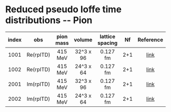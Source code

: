 # Reduced pseudo Ioffe time distributions -- Pion

| index | obs       | pion mass | volume    | lattice spacing | Nf   | Reference 
| :--:  | :--:      | :--:      | :--:      | :--:            | :--: | :--:
| 1001  | Re(rpITD) | 415 MeV   | 32^3 x 96 | 0.127 fm        | 2+1  | [link](https://arxiv.org/abs/1908.09771)
| 1002  | Re(rpITD) | 415 MeV   | 24^3 x 64 | 0.127 fm        | 2+1  | [link](https://arxiv.org/abs/1908.09771)
| 2001  | Im(rpITD) | 415 MeV   | 32^3 x 96 | 0.127 fm        | 2+1  | [link](https://arxiv.org/abs/1908.09771)
| 2002  | Im(rpITD) | 415 MeV   | 24^3 x 64 | 0.127 fm        | 2+1  | [link](https://arxiv.org/abs/1908.09771)



